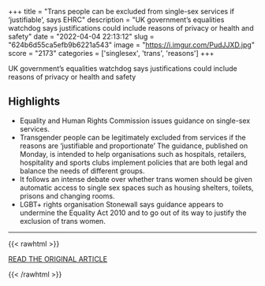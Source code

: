 +++
title = "Trans people can be excluded from single-sex services if ‘justifiable’, says EHRC"
description = "UK government’s equalities watchdog says justifications could include reasons of privacy or health and safety"
date = "2022-04-04 22:13:12"
slug = "624b6d55ca5efb9b6221a543"
image = "https://i.imgur.com/PudJJXD.jpg"
score = "2173"
categories = ['singlesex', 'trans', 'reasons']
+++

UK government’s equalities watchdog says justifications could include reasons of privacy or health and safety

## Highlights

- Equality and Human Rights Commission issues guidance on single-sex services.
- Transgender people can be legitimately excluded from services if the reasons are ‘justifiable and proportionate’ The guidance, published on Monday, is intended to help organisations such as hospitals, retailers, hospitality and sports clubs implement policies that are both legal and balance the needs of different groups.
- It follows an intense debate over whether trans women should be given automatic access to single sex spaces such as housing shelters, toilets, prisons and changing rooms.
- LGBT+ rights organisation Stonewall says guidance appears to undermine the Equality Act 2010 and to go out of its way to justify the exclusion of trans women.

---

{{< rawhtml >}}
  <p class="article-category">
    <a target="_blank" href="https://www.theguardian.com/society/2022/apr/04/trans-people-can-be-excluded-single-sex-services-if-justifiable-says-ehrc">READ THE ORIGINAL ARTICLE</a>
  </p>
{{< /rawhtml >}}

